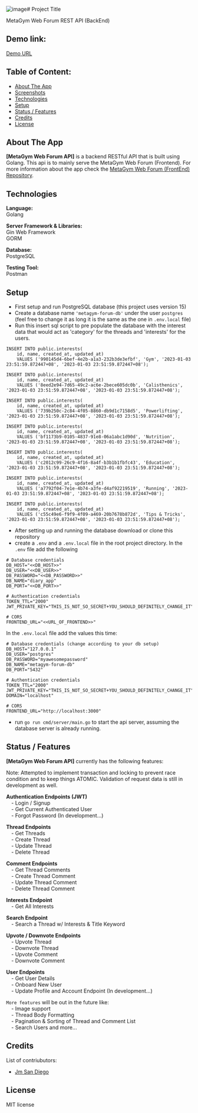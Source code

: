 ![image](https://github.com/jmsandiegoo/metagym_web_forum_backend/assets/49123896/a44bb389-3e2e-4523-a952-51dea704f66e)# Project Title

MetaGym Web Forum REST API (BackEnd)

## Demo link:

[Demo URL](https://metagym-web-forum-frontend.vercel.app/)

## Table of Content:

- [About The App](#about-the-app)
- [Screenshots](#screenshots)
- [Technologies](#technologies)
- [Setup](#setup)
- [Status / Features](#status)
- [Credits](#credits)
- [License](#license)

## About The App

**[MetaGym Web Forum API]** is a backend RESTful API that is built using Golang. This api is to mainly serve the MetaGym Web Forum (Frontend). For more information about the app check the [MetaGym Web Forum (FrontEnd) Repository](https://github.com/jmsandiegoo/metagym_web_forum_frontend).

## Technologies

**Language:**\
Golang

**Server Framework & Libraries:**\
Gin Web Framework\
GORM

**Database:**\
PostgreSQL

**Testing Tool:**\
Postman

## Setup

- First setup and run PostgreSQL database (this project uses version 15)
- Create a database name `'metagym-forum-db'` under the user `postgres` (feel free to change it as long it is the same as the one in `.env.local` file)
- Run this insert sql script to pre populate the database with the interest data that would act as 'category' for the threads and 'interests' for the users.

```
INSERT INTO public.interests(
	id, name, created_at, updated_at)
	VALUES ('990145d4-6bef-4e2b-a1a3-232b3de3efbf', 'Gym', '2023-01-03 23:51:59.872447+08', '2023-01-03 23:51:59.872447+08');

INSERT INTO public.interests(
	id, name, created_at, updated_at)
	VALUES ('8eed2e94-7d65-49c2-ac6e-2bece605dc0b', 'Calisthenics', '2023-01-03 23:51:59.872447+08', '2023-01-03 23:51:59.872447+08');

INSERT INTO public.interests(
	id, name, created_at, updated_at)
	VALUES ('739b250c-2c84-4f05-8860-db9d1c7158d5', 'Powerlifting', '2023-01-03 23:51:59.872447+08', '2023-01-03 23:51:59.872447+08');

INSERT INTO public.interests(
	id, name, created_at, updated_at)
	VALUES ('bf1173b9-0105-4837-91e8-06a1abc1d90d', 'Nutrition', '2023-01-03 23:51:59.872447+08', '2023-01-03 23:51:59.872447+08');

INSERT INTO public.interests(
	id, name, created_at, updated_at)
	VALUES ('c2012c99-26c9-4f16-8a4f-b3b1b1fbfc43', 'Education', '2023-01-03 23:51:59.872447+08', '2023-01-03 23:51:59.872447+08');

INSERT INTO public.interests(
	id, name, created_at, updated_at)
	VALUES ('a7792f04-7e1e-4b74-a3fe-d4af92219519', 'Running', '2023-01-03 23:51:59.872447+08', '2023-01-03 23:51:59.872447+08');

INSERT INTO public.interests(
	id, name, created_at, updated_at)
	VALUES ('c55c49e6-f9f9-4f09-a469-20b7678b872d', 'Tips & Tricks', '2023-01-03 23:51:59.872447+08', '2023-01-03 23:51:59.872447+08');
```

- After setting up and running the database download or clone this repository
- create a `.env` and a `.env.local` file in the root project directory.
  In the `.env` file add the following

```
# Database credentials
DB_HOST="<<DB_HOST>>"
DB_USER="<<DB_USER>>"
DB_PASSWORD="<<DB_PASSWORD>>"
DB_NAME="diary_app"
DB_PORT="<<DB_PORT>>"

# Authentication credentials
TOKEN_TTL="2000"
JWT_PRIVATE_KEY="THIS_IS_NOT_SO_SECRET+YOU_SHOULD_DEFINITELY_CHANGE_IT"

# CORS
FRONTEND_URL="<<URL_OF_FRONTEND>>"
```

In the `.env.local` file add the values this time:

```
# Database credentials (change according to your db setup)
DB_HOST="127.0.0.1"
DB_USER="postgres"
DB_PASSWORD="myawesomepassword"
DB_NAME="metagym-forum-db"
DB_PORT="5432"

# Authentication credentials
TOKEN_TTL="2000"
JWT_PRIVATE_KEY="THIS_IS_NOT_SO_SECRET+YOU_SHOULD_DEFINITELY_CHANGE_IT"
DOMAIN="localhost"

# CORS
FRONTEND_URL="http://localhost:3000"
```

- run `go run cmd/server/main.go` to start the api server, assuming the database server is already running.

## Status / Features

**[MetaGym Web Forum API]** currently has the following features:

Note: Attempted to implement transaction and locking to prevent race condition and to keep things ATOMIC. Validation of request data is still in development as well.

**Authentication Endpoints (JWT)**\
&emsp;- Login / Signup\
&emsp;- Get Current Authenticated User\
&emsp;- Forgot Password (In development...)

**Thread Endpoints**\
&emsp;- Get Threads\
&emsp;- Create Thread\
&emsp;- Update Thread\
&emsp;- Delete Thread

**Comment Endpoints**\
&emsp;- Get Thread Comments\
&emsp;- Create Thread Comment\
&emsp;- Update Thread Comment\
&emsp;- Delete Thread Comment

**Interests Endpoint**\
&emsp;- Get All Interests

**Search Endpoint**\
&emsp;- Search a Thread w/ Interests & Title Keyword

**Upvote / Downvote Endpoints**\
&emsp;- Upvote Thread\
&emsp;- Downvote Thread\
&emsp;- Upvote Comment\
&emsp;- Downvote Comment

**User Endpoints**\
&emsp;- Get User Details\
&emsp;- Onboard New User\
&emsp;- Update Profile and Account Endpoint (In development...)

`More features` will be out in the future like:\
&emsp;- Image support\
&emsp;- Thread Body Formatting\
&emsp;- Pagination & Sorting of Thread and Comment List\
&emsp;- Search Users
and more...

## Credits

List of contriubutors:

- [Jm San Diego](https://github.com/jmsandiegoo)

## License

MIT license
